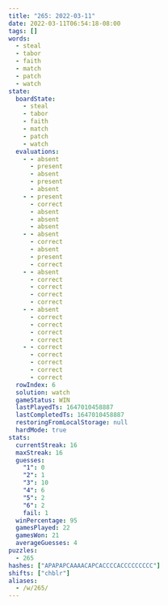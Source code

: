 ```yaml
---
title: "265: 2022-03-11"
date: 2022-03-11T06:54:18-08:00
tags: []
words:
  - steal
  - tabor
  - faith
  - match
  - patch
  - watch
state:
  boardState:
    - steal
    - tabor
    - faith
    - match
    - patch
    - watch
  evaluations:
    - - absent
      - present
      - absent
      - present
      - absent
    - - present
      - correct
      - absent
      - absent
      - absent
    - - absent
      - correct
      - absent
      - present
      - correct
    - - absent
      - correct
      - correct
      - correct
      - correct
    - - absent
      - correct
      - correct
      - correct
      - correct
    - - correct
      - correct
      - correct
      - correct
      - correct
  rowIndex: 6
  solution: watch
  gameStatus: WIN
  lastPlayedTs: 1647010458887
  lastCompletedTs: 1647010458887
  restoringFromLocalStorage: null
  hardMode: true
stats:
  currentStreak: 16
  maxStreak: 16
  guesses:
    "1": 0
    "2": 1
    "3": 10
    "4": 6
    "5": 2
    "6": 2
    fail: 1
  winPercentage: 95
  gamesPlayed: 22
  gamesWon: 21
  averageGuesses: 4
puzzles:
  - 265
hashes: ["APAPAPCAAAACAPCACCCCACCCCCCCCC"]
shifts: ["chblr"]
aliases:
  - /w/265/
---
```

<!-- more -->
